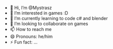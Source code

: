 - 👋 Hi, I’m @Mystrasz
- 👀 I’m interested in games :D
- 🌱 I’m currently learning to code c# and blender
- 💞️ I’m looking to collaborate on games
- 📫 How to reach me 
- 😄 Pronouns: he/him
- ⚡ Fun fact: ...

<!---
Mystrasz/Mystrasz is a ✨ special ✨ repository because its `README.md` (this file) appears on your GitHub profile.
You can click the Preview link to take a look at your changes.
--->
